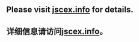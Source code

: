 ## Please visit [jscex.info](http://jscex.info/) for details.

## 详细信息请访问[jscex.info](http://jscex.info/zh-cn/)。
